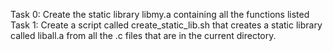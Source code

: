 Task 0: Create the static library libmy.a containing all the functions listed
Task 1: Create a script called create_static_lib.sh that creates a static library called liball.a from all the .c files that are in the current directory.
